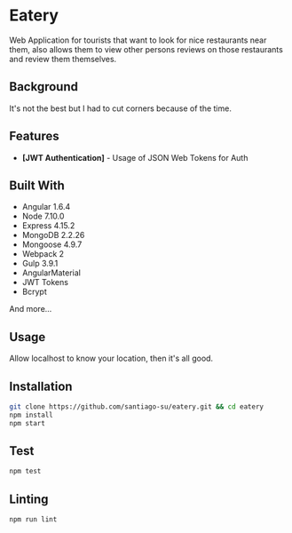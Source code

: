 # Eatery

Web Application for tourists that want to look for nice restaurants near them,
also allows them to view other persons reviews on those restaurants and review
them themselves.

## Background

It's not the best but I had to cut corners because of the time.

## Features

- **[JWT Authentication]** - Usage of JSON Web Tokens for Auth

## Built With

- Angular 1.6.4
- Node 7.10.0
- Express 4.15.2
- MongoDB 2.2.26
- Mongoose 4.9.7
- Webpack 2
- Gulp 3.9.1
- AngularMaterial
- JWT Tokens
- Bcrypt

And more...

## Usage

Allow localhost to know your location, then it's all good.

## Installation

```sh
git clone https://github.com/santiago-su/eatery.git && cd eatery
npm install
npm start
```

## Test

```sh
npm test
```

## Linting

```sh
npm run lint
```
